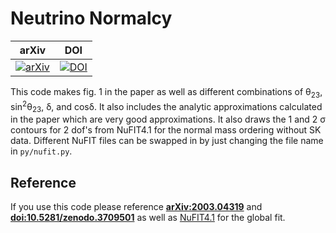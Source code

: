 # Neutrino Normalcy

| arXiv | DOI |
|:-----:|:---:|
|[![arXiv](https://img.shields.io/badge/arXiv-2003.04319-orange.svg)](https://arXiv.org/abs/2003.04319)|[![DOI](https://zenodo.org/badge/DOI/10.5281/zenodo.3709501.svg)](https://doi.org/10.5281/zenodo.3709501)|

This code makes fig. 1 in the paper as well as different combinations of &theta;<sub>23</sub>, sin<sup>2</sup>&theta;<sub>23</sub>, &delta;, and cos&delta;. It also includes the analytic approximations calculated in the paper which are very good approximations. It also draws the 1 and 2 &sigma; contours for 2 dof's from NuFIT4.1 for the normal mass ordering without SK data. Different NuFIT files can be swapped in by just changing the file name in `py/nufit.py`.

## Reference
If you use this code please reference **[arXiv:2003.04319](https://arxiv.org/abs/2003.04319)** and **[doi:10.5281/zenodo.3709501](https://doi.org/10.5281/zenodo.3709501)** as well as [NuFIT4.1](http://nu-fit.org) for the global fit.
